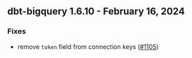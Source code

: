 ## dbt-bigquery 1.6.10 - February 16, 2024

### Fixes

- remove `token` field from connection keys ([#1105](https://github.com/dbt-labs/dbt-bigquery/issues/1105))
